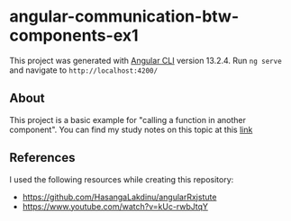 # angular-communication-btw-components-ex1
This project was generated with [Angular CLI](https://github.com/angular/angular-cli) version 13.2.4.
Run `ng serve` and navigate to `http://localhost:4200/`
## About
This project is a basic example for "calling a function in another component".
You can find my study notes on this topic at this [link](https://github.com/serdarfirlayis/Angular-Study-Notes/tree/main/Communication%20Between%20Components)
## References
I used the following resources while creating this repository:
- https://github.com/HasangaLakdinu/angularRxjstute
- https://www.youtube.com/watch?v=kUc-rwbJtqY
